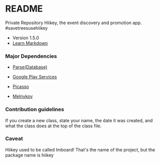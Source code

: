 # README #


Private Repository Hiikey, the event discovery and promotion app. #savetreesusehiikey

* Version 1.5.0
* [Learn Markdown](https://bitbucket.org/tutorials/markdowndemo)

### Major Dependencies ###


* [Parse(Database)](https://parse.com/)

* [Google Play Services](https://developer.android.com/google/play-services/index.html)

* [Picasso](http://square.github.io/picasso/)

* [Melnykov](https://github.com/makovkastar/FloatingActionButton)


### Contribution guidelines ###

If you create a new class, state your name, the date it was created, and what the class does at the top of the class file.

### Caveat ###

Hiikey used to be called Imboard! That's the name of the project, but the package name is hiikey